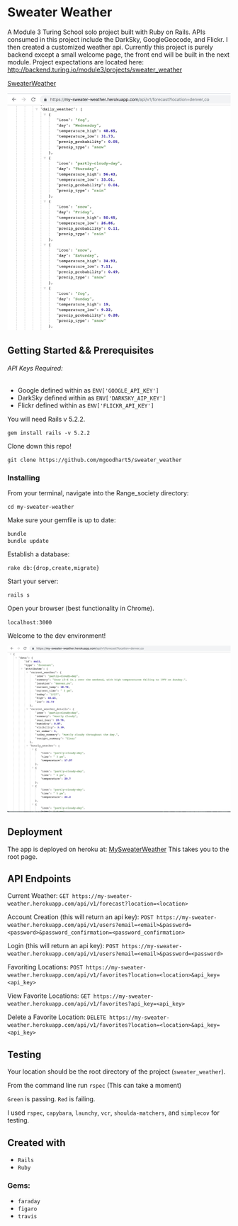 # Sweater Weather
A Module 3 Turing School solo project built with Ruby on Rails. APIs consumed in this project include the DarkSky, GoogleGeocode, and Flickr. I then created a customized weather api. Currently this project is purely backend except a small welcome page, the front end will be built in the next module. Project expectations are located here: http://backend.turing.io/module3/projects/sweater_weather

[SweaterWeather](https://my-sweater-weather.herokuapp.com)

![MySweaterWeather](/.readme/dailyweather.jpg)
## Getting Started && Prerequisites

###### API Keys Required:

* Google defined within as `ENV['GOOGLE_API_KEY']`
* DarkSky defined within as `ENV['DARKSKY_AIP_KEY']`
* Flickr defined within as `ENV['FLICKR_API_KEY']`

You will need Rails v 5.2.2.
```
gem install rails -v 5.2.2
```
Clone down this repo!

```
git clone https://github.com/mgoodhart5/sweater_weather
```

### Installing

From your terminal, navigate into the Range_society directory:

```
cd my-sweater-weather
```

Make sure your gemfile is up to date:

```
bundle
bundle update
```
Establish a database:

```
rake db:{drop,create,migrate}
```
Start your server:

```
rails s
```

Open your browser (best functionality in Chrome).

`localhost:3000`

Welcome to the dev environment!

![MySweaterWeather](/.readme/currentweather.jpg)

## Deployment

The app is deployed on heroku at: [MySweaterWeather](https://my-sweater-weather.herokuapp.com)
This takes you to the root page.

## API Endpoints

Current Weather:
`
GET https://my-sweater-weather.herokuapp.com/api/v1/forecast?location=<location>
`

Account Creation (this will return an api key):
`
POST https://my-sweater-weather.herokuapp.com/api/v1/users?email=<email>&password=<password>&password_confirmation=<password_confirmation>
`

Login (this will return an api key):
`
POST https://my-sweater-weather.herokuapp.com/api/v1/users?email=<email>&password=<password>
`

Favoriting Locations:
`
POST https://my-sweater-weather.herokuapp.com/api/v1/favorites?location=<location>&api_key=<api_key>
`

View Favorite Locations:
`
GET https://my-sweater-weather.herokuapp.com/api/v1/favorites?api_key=<api_key>
`

Delete a Favorite Location:
`
DELETE https://my-sweater-weather.herokuapp.com/api/v1/favorites?location=<location>&api_key=<api_key>
`

## Testing

Your location should be the root directory of the project (`sweater_weather`).

From the command line run `rspec`
(This can take a moment)

`Green` is passing.
`Red` is failing.

I used `rspec`, `capybara`, `launchy`, `vcr`, `shoulda-matchers`, and `simplecov` for testing.

## Created with

* `Rails`
* `Ruby`

### Gems:

* `faraday`
* `figaro`
* `travis`
